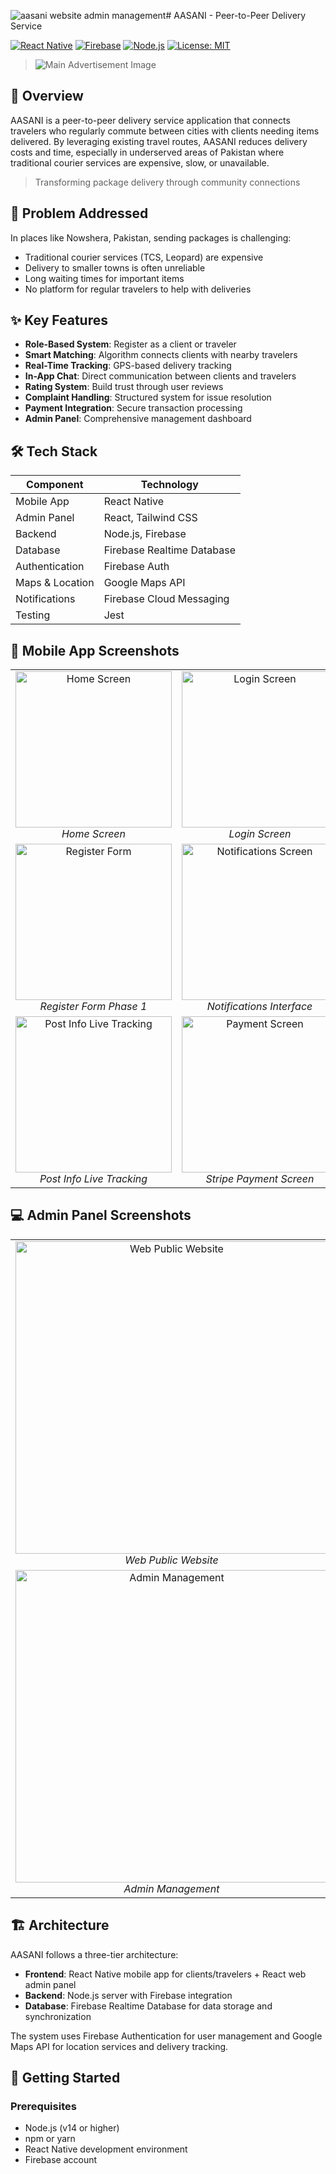 ![aasani website admin management](https://github.com/user-attachments/assets/814b0ca9-f1b0-4259-b0c5-36ff9d8907d6)# AASANI - Peer-to-Peer Delivery Service

[![React Native](https://img.shields.io/badge/Built%20with-React%20Native-61dafb.svg)](https://reactnative.dev/)
[![Firebase](https://img.shields.io/badge/Backend-Firebase-ffca28.svg)](https://firebase.google.com/)
[![Node.js](https://img.shields.io/badge/Server-Node.js-339933.svg)](https://nodejs.org/)
[![License: MIT](https://img.shields.io/badge/License-MIT-yellow.svg)](LICENSE)

> ![Main Advertisement Image](screenshots/bgimageAasani.png)

## 📱 Overview

AASANI is a peer-to-peer delivery service application that connects travelers who regularly commute between cities with clients needing items delivered. By leveraging existing travel routes, AASANI reduces delivery costs and time, especially in underserved areas of Pakistan where traditional courier services are expensive, slow, or unavailable.

> Transforming package delivery through community connections

## 🎯 Problem Addressed

In places like Nowshera, Pakistan, sending packages is challenging:
- Traditional courier services (TCS, Leopard) are expensive
- Delivery to smaller towns is often unreliable
- Long waiting times for important items
- No platform for regular travelers to help with deliveries

## ✨ Key Features

- **Role-Based System**: Register as a client or traveler
- **Smart Matching**: Algorithm connects clients with nearby travelers
- **Real-Time Tracking**: GPS-based delivery tracking
- **In-App Chat**: Direct communication between clients and travelers
- **Rating System**: Build trust through user reviews
- **Complaint Handling**: Structured system for issue resolution
- **Payment Integration**: Secure transaction processing
- **Admin Panel**: Comprehensive management dashboard

## 🛠️ Tech Stack

| Component | Technology |
|-----------|------------|
| Mobile App | React Native |
| Admin Panel | React, Tailwind CSS |
| Backend | Node.js, Firebase |
| Database | Firebase Realtime Database |
| Authentication | Firebase Auth |
| Maps & Location | Google Maps API |
| Notifications | Firebase Cloud Messaging |
| Testing | Jest |

## 📱 Mobile App Screenshots

<div align="center">
  <table>
    <tr>
      <td align="center">
        <img src="screenshots/1.png" alt="Home Screen" width="250"/>
        <br/>
        <em>Home Screen</em>
      </td>
      <td align="center">
        <img src="screenshots/2.png" alt="Login Screen" width="250"/>
        <br/>
        <em>Login Screen</em>
      </td>
    </tr>
    <tr>
      <td align="center">
        <img src="screenshots/3.png" alt="Register Form" width="250"/>
        <br/>
        <em>Register Form Phase 1</em>
      </td>
      <td align="center">
        <img src="screenshots/4.png" alt="Notifications Screen" width="250"/>
        <br/>
        <em>Notifications Interface</em>
      </td>
    </tr>
    <tr>
      <td align="center">
        <img src="screenshots/5.png" alt="Post Info Live Tracking" width="250"/>
        <br/>
        <em>Post Info Live Tracking</em>
      </td>
      <td align="center">
        <img src="screenshots/6.png" alt="Payment Screen" width="250"/>
        <br/>
        <em>Stripe Payment Screen</em>
      </td>
    </tr>
  </table>
</div>

## 💻 Admin Panel Screenshots

<div align="center">
  <table>
    <tr>
      <td align="center">
        <img src="screenshots/Web.png" alt="Web Public Website" width="500"/>
        <br/>
        <em>Web Public Website</em>
      </td>
    </tr>
    <tr>
      <td align="center">
        <img src="screenshots/adminPanel.png" alt="Admin Management" width="500"/>
        <br/>
        <em>Admin Management</em>
      </td>
    </tr>
  </table>
</div>

## 🏗️ Architecture

AASANI follows a three-tier architecture:
- **Frontend**: React Native mobile app for clients/travelers + React web admin panel
- **Backend**: Node.js server with Firebase integration
- **Database**: Firebase Realtime Database for data storage and synchronization

The system uses Firebase Authentication for user management and Google Maps API for location services and delivery tracking.

## 🚀 Getting Started

### Prerequisites

- Node.js (v14 or higher)
- npm or yarn
- React Native development environment
- Firebase account
